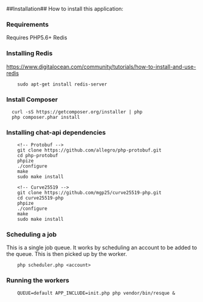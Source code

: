 ##Installation##
How to install this application:

### Requirements ###
Requires PHP5.6+
Redis

### Installing Redis ###

https://www.digitalocean.com/community/tutorials/how-to-install-and-use-redis

```
    sudo apt-get install redis-server
```

### Install Composer ###

  ```
    curl -sS https://getcomposer.org/installer | php
    php composer.phar install
  ```
 
### Installing chat-api dependencies ###
```
    <!-- Protobuf -->
    git clone https://github.com/allegro/php-protobuf.git
    cd php-protobuf
    phpize
    ./configure
    make
    sudo make install

    <!-- Curve25519 -->
    git clone https://github.com/mgp25/curve25519-php.git
    cd curve25519-php
    phpize
    ./configure
    make
    sudo make install
```

### Scheduling a job ###
This is a single job queue. It works by scheduling an account to be added to the queue. This is then picked up by the worker.

```
    php scheduler.php <account>
```

### Running the workers ###

```
    QUEUE=default APP_INCLUDE=init.php php vendor/bin/resque &
```

